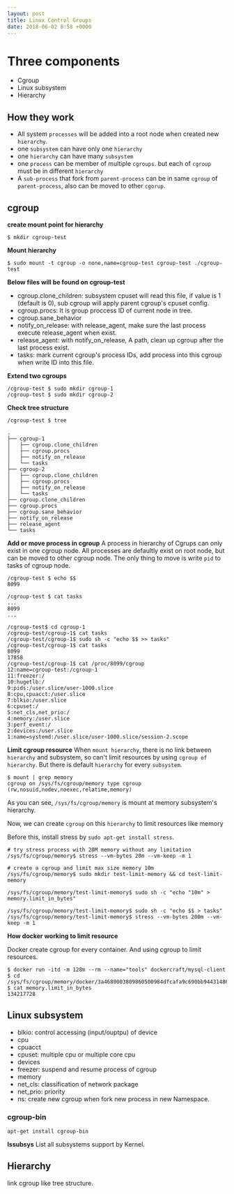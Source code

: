 ```yaml
---
layout: post
title: Linux Control Groups
date: 2018-06-02 8:58 +0000
---
```



# Three components
* Cgroup
* Linux subsystem
* Hierarchy

## How they work
* All system `processes` will be added into a root node when created new `hierarchy`.
* one `subsystem` can have only one `hierarchy`
* one `hierarchy` can have many `subsystem`
* one `process` can be member of multiple `cgroups`. but each of `cgroup` must be in different `hierarchy`
* A `sub-process` that fork from `parent-process` can be in same `cgroup` of `parent-process`, also can be moved to other `cgorup`.


## cgroup

**create mount point for hierarchy**
```
$ mkdir cgroup-test
```

**Mount hierarchy**
```
$ sudo mount -t cgroup -o none,name=cgroup-test cgroup-test ./cgroup-test
```

**Below files will be found on cgroup-test**
* cgroup.clone_children: subsystem cpuset will read this file, if value is 1 (default is 0), sub cgroup will apply parent cgroup's cpuset config.
* cgroup.procs: It is group proccess ID of current node in tree.
* cgroup.sane_behavior
* notify_on_release: with release_agent, make sure the last process execute release_agent when exist.
* release_agent: with notify_on_release, A path, clean up cgroup after the last process exist.
* tasks: mark current cgroup's process IDs, add process into this cgroup when write ID into this file.

**Extend two cgroups**
```
/cgroup-test $ sudo mkdir cgroup-1
/cgroup-test $ sudo mkdir cgroup-2
```

**Check tree structure**

```
/cgroup-test $ tree
```

```
.
├── cgroup-1
│   ├── cgroup.clone_children
│   ├── cgroup.procs
│   ├── notify_on_release
│   └── tasks
├── cgroup-2
│   ├── cgroup.clone_children
│   ├── cgroup.procs
│   ├── notify_on_release
│   └── tasks
├── cgroup.clone_children
├── cgroup.procs
├── cgroup.sane_behavior
├── notify_on_release
├── release_agent
└── tasks

```

**Add or move process in cgroup**
A process in hierarchy of Cgrups can only exist in one cgroup node. All processes are defaultly exist on root node, but can be moved to other cgroup node. The only thing to move is write `pid` to tasks of cgroup node.


```
/cgroup-test $ echo $$
8099

/cgroup-test $ cat tasks
...
8099
...

/cgroup-test$ cd cgroup-1
/cgroup-test/cgroup-1$ cat tasks
/cgroup-test/cgroup-1$ sudo sh -c "echo $$ >> tasks"
/cgroup-test/cgroup-1$ cat tasks
8099
17858
/cgroup-test/cgroup-1$ cat /proc/8099/cgroup
12:name=cgroup-test:/cgroup-1
11:freezer:/
10:hugetlb:/
9:pids:/user.slice/user-1000.slice
8:cpu,cpuacct:/user.slice
7:blkio:/user.slice
6:cpuset:/
5:net_cls,net_prio:/
4:memory:/user.slice
3:perf_event:/
2:devices:/user.slice
1:name=systemd:/user.slice/user-1000.slice/session-2.scope
```

**Limit cgroup resource**
When `mount hierarchy`, there is no link between `hierarchy` and subsystem, so can't limit resources by using `cgroup of hierarchy`. But there is default `hierarchy` for every `subsystem`.

```
$ mount | grep memory
cgroup on /sys/fs/cgroup/memory type cgroup (rw,nosuid,nodev,noexec,relatime,memory)
```
As you can see, `/sys/fs/cgroup/memory` is mount at memory subsystem's hierarchy.

Now, we can create `cgroup` on this `hierarchy` to limit resources like memory

Before this, install stress by `sudo apt-get install stress`.

```
# try stress process with 20M memory without any limitation
/sys/fs/cgroup/memory$ stress --vm-bytes 20m --vm-keep -m 1

# create a cgroup and limit max size memory 10m
/sys/fs/cgroup/memory$ sudo mkdir test-limit-memory && cd test-limit-memory

/sys/fs/cgroup/memory/test-limit-memory$ sudo sh -c "echo "10m" > memory.limit_in_bytes"

/sys/fs/cgroup/memory/test-limit-memory$ sudo sh -c "echo $$ > tasks"
/sys/fs/cgroup/memory/test-limit-memory$ stress --vm-bytes 200m --vm-keep -m 1
```

**How docker working to limit resource**

Docker create cgroup for every container. And using cgroup to limit resources.

```
$ docker run -itd -m 128m --rm --name="tools" dockercraft/mysql-client
$ cd /sys/fs/cgroup/memory/docker/3a4680003809860500984dfcafa9c690bb944314864e6da28f5a947864da6784/
$ cat memory.limit_in_bytes
134217728

```


## Linux subsystem
* blkio: control accessing (input/ouptpu) of device 
* cpu
* cpuacct
* cpuset: multiple cpu or multiple core cpu
* devices
* freezer: suspend and resume process of cgroup
* memory
* net_cls: classification of network package
* net_prio: priority
* ns: create new cgroup when fork new process in new Namespace.


### cgroup-bin
```
apt-get install cgroup-bin

``` 

**lssubsys**
List all subsystems support by Kernel.


## Hierarchy
link cgroup like tree structure.



